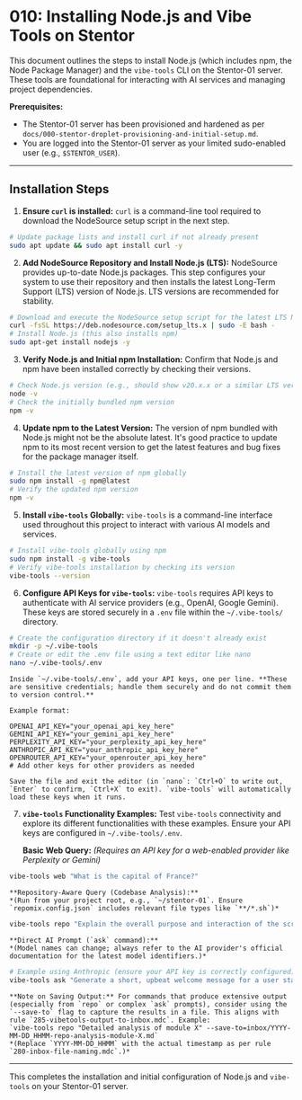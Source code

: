 # 010: Installing Node.js and Vibe Tools on Stentor

This document outlines the steps to install Node.js (which includes npm, the Node Package Manager) and the `vibe-tools` CLI on the Stentor-01 server. These tools are foundational for interacting with AI services and managing project dependencies.

**Prerequisites:**

*   The Stentor-01 server has been provisioned and hardened as per `docs/000-stentor-droplet-provisioning-and-initial-setup.md`.
*   You are logged into the Stentor-01 server as your limited sudo-enabled user (e.g., `$STENTOR_USER`).

---

## Installation Steps

1.  **Ensure `curl` is installed:**
    `curl` is a command-line tool required to download the NodeSource setup script in the next step.

```bash
# Update package lists and install curl if not already present
sudo apt update && sudo apt install curl -y
```

2.  **Add NodeSource Repository and Install Node.js (LTS):**
    NodeSource provides up-to-date Node.js packages. This step configures your system to use their repository and then installs the latest Long-Term Support (LTS) version of Node.js. LTS versions are recommended for stability.

```bash
# Download and execute the NodeSource setup script for the latest LTS Node.js
curl -fsSL https://deb.nodesource.com/setup_lts.x | sudo -E bash -
# Install Node.js (this also installs npm)
sudo apt-get install nodejs -y
```

3.  **Verify Node.js and Initial npm Installation:**
    Confirm that Node.js and npm have been installed correctly by checking their versions.

```bash
# Check Node.js version (e.g., should show v20.x.x or a similar LTS version)
node -v
# Check the initially bundled npm version
npm -v
```

4.  **Update npm to the Latest Version:**
    The version of npm bundled with Node.js might not be the absolute latest. It's good practice to update npm to its most recent version to get the latest features and bug fixes for the package manager itself.

```bash
# Install the latest version of npm globally
sudo npm install -g npm@latest
# Verify the updated npm version
npm -v
```

5.  **Install `vibe-tools` Globally:**
    `vibe-tools` is a command-line interface used throughout this project to interact with various AI models and services.

```bash
# Install vibe-tools globally using npm
sudo npm install -g vibe-tools
# Verify vibe-tools installation by checking its version
vibe-tools --version
```

6.  **Configure API Keys for `vibe-tools`:**
    `vibe-tools` requires API keys to authenticate with AI service providers (e.g., OpenAI, Google Gemini). These keys are stored securely in a `.env` file within the `~/.vibe-tools/` directory.

```bash
# Create the configuration directory if it doesn't already exist
mkdir -p ~/.vibe-tools
# Create or edit the .env file using a text editor like nano
nano ~/.vibe-tools/.env
```

    Inside `~/.vibe-tools/.env`, add your API keys, one per line. **These are sensitive credentials; handle them securely and do not commit them to version control.**

    Example format:
    
```env
OPENAI_API_KEY="your_openai_api_key_here"
GEMINI_API_KEY="your_gemini_api_key_here"
PERPLEXITY_API_KEY="your_perplexity_api_key_here"
ANTHROPIC_API_KEY="your_anthropic_api_key_here"
OPENROUTER_API_KEY="your_openrouter_api_key_here"
# Add other keys for other providers as needed
```

    Save the file and exit the editor (in `nano`: `Ctrl+O` to write out, `Enter` to confirm, `Ctrl+X` to exit). `vibe-tools` will automatically load these keys when it runs.

7.  **`vibe-tools` Functionality Examples:**
    Test `vibe-tools` connectivity and explore its different functionalities with these examples. Ensure your API keys are configured in `~/.vibe-tools/.env`.

    **Basic Web Query:**
    *(Requires an API key for a web-enabled provider like Perplexity or Gemini)*
```bash
vibe-tools web "What is the capital of France?"
```

    **Repository-Aware Query (Codebase Analysis):**
    *(Run from your project root, e.g., `~/stentor-01`. Ensure `repomix.config.json` includes relevant file types like `**/*.sh`)*
```bash
vibe-tools repo "Explain the overall purpose and interaction of the scripts in the 'scripts/server-setup/' directory of the Stentor project."
```

    **Direct AI Prompt (`ask` command):**
    *(Model names can change; always refer to the AI provider's official documentation for the latest model identifiers.)*
```bash
# Example using Anthropic (ensure your API key is correctly configured)
vibe-tools ask "Generate a short, upbeat welcome message for a user starting a new audio transcription session with a tool called Stentor." --provider anthropic --model claude-3-5-haiku-latest
```

    **Note on Saving Output:** For commands that produce extensive output (especially from `repo` or complex `ask` prompts), consider using the `--save-to` flag to capture the results in a file. This aligns with rule `285-vibetools-output-to-inbox.mdc`. Example:
    `vibe-tools repo "Detailed analysis of module X" --save-to=inbox/YYYY-MM-DD_HHMM-repo-analysis-module-X.md`
    *(Replace `YYYY-MM-DD_HHMM` with the actual timestamp as per rule `280-inbox-file-naming.mdc`.)*

---

This completes the installation and initial configuration of Node.js and `vibe-tools` on your Stentor-01 server. 